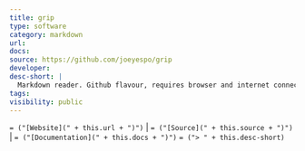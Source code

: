 ```yaml
---
title: grip
type: software
category: markdown
url:
docs:
source: https://github.com/joeyespo/grip
developer:
desc-short: |
  Markdown reader. Github flavour, requires browser and internet connection.
tags:
visibility: public
---
```

`= ("[Website](" + this.url + ")")` |  `= ("[Source](" + this.source + ")")` | `= ("[Documentation](" + this.docs + ")")`
`= ("> " + this.desc-short)`